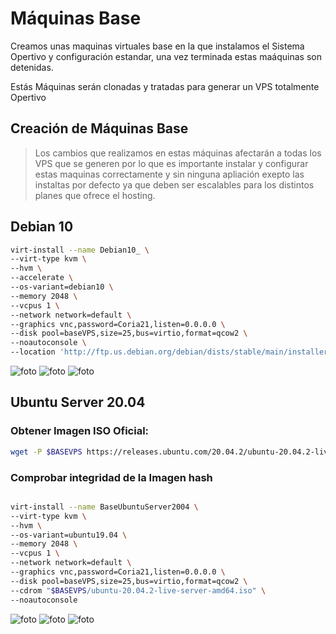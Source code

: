 # Máquinas Base

Creamos unas maquinas virtuales base en la que instalamos el Sistema Opertivo y configuración estandar, una vez terminada estas maáquinas son detenidas.

Estás Máquinas serán clonadas y tratadas para generar un VPS totalmente Opertivo

## Creación de Máquinas Base

> Los cambios que realizamos en estas máquinas afectarán a todas los VPS que se generen por lo que es importante instalar y configurar estas maquinas correctamente y sin ninguna apliación exepto las instaltas por defecto ya que deben ser escalables para los distintos planes que ofrece el hosting.

## Debian 10

```bash
virt-install --name Debian10_ \
--virt-type kvm \
--hvm \
--accelerate \
--os-variant=debian10 \
--memory 2048 \
--vcpus 1 \
--network network=default \
--graphics vnc,password=Coria21,listen=0.0.0.0 \
--disk pool=baseVPS,size=25,bus=virtio,format=qcow2 \
--noautoconsole \
--location 'http://ftp.us.debian.org/debian/dists/stable/main/installer-amd64/'
```

![foto](./imagenes/crearDebian.jpg)
![foto](./imagenes/instalacionBaseDebian.png)
![foto](./imagenes/DebianBase.jpg)

## Ubuntu Server 20.04

### Obtener Imagen ISO Oficial:

```bash
wget -P $BASEVPS https://releases.ubuntu.com/20.04.2/ubuntu-20.04.2-live-server-amd64.iso
```

### Comprobar integridad de la Imagen hash

```bash

```

```bash
virt-install --name BaseUbuntuServer2004 \
--virt-type kvm \
--hvm \
--os-variant=ubuntu19.04 \
--memory 2048 \
--vcpus 1 \
--network network=default \
--graphics vnc,password=Coria21,listen=0.0.0.0 \
--disk pool=baseVPS,size=25,bus=virtio,format=qcow2 \
--cdrom "$BASEVPS/ubuntu-20.04.2-live-server-amd64.iso" \
--noautoconsole
```

![foto](./imagenes/crearDebian.jpg)
![foto](./imagenes/instalacionBaseDebian.png)
![foto](./imagenes/DebianBase.jpg)